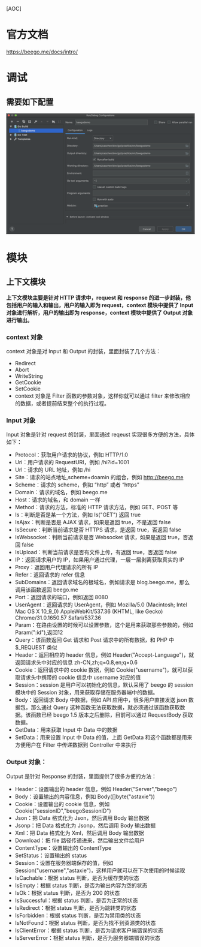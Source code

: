 [AOC]
# 官方文档
https://beego.me/docs/intro/

# 调试

## 需要如下配置
![avatar](resource/debug配置.png)

# 模块
## 上下文模块
**上下文模块主要是针对 HTTP 请求中，request 和 response 的进一步封装，他包括用户的输入和输出，用户的输入即为 request，context 模块中提供了 Input 对象进行解析，用户的输出即为 response，context 模块中提供了 Output 对象进行输出。**

### context 对象
context 对象是对 Input 和 Output 的封装，里面封装了几个方法：
- Redirect
- Abort
- WriteString
- GetCookie
- SetCookie
- context 对象是 Filter 函数的参数对象，这样你就可以通过 filter 来修改相应的数据，或者提前结束整个的执行过程。

### Input 对象
Input 对象是针对 request 的封装，里面通过 reqeust 实现很多方便的方法，具体如下：
- Protocol：获取用户请求的协议，例如 HTTP/1.0
- Uri：用户请求的 RequestURI，例如 /hi?id=1001
- Url：请求的 URL 地址，例如 /hi
- Site：请求的站点地址,scheme+doamin 的组合，例如 http://beego.me
- Scheme：请求的 scheme，例如 “http” 或者 “https”
- Domain：请求的域名，例如 beego.me
- Host：请求的域名，和 domain 一样
- Method：请求的方法，标准的 HTTP 请求方法，例如 GET、POST 等
- Is：判断是否是某一个方法，例如 Is("GET") 返回 true
- IsAjax：判断是否是 AJAX 请求，如果是返回 true，不是返回 false
- IsSecure：判断当前请求是否 HTTPS 请求，是返回 true，否返回 false
- IsWebsocket：判断当前请求是否 Websocket 请求，如果是返回 true，否返回 false
- IsUpload：判断当前请求是否有文件上传，有返回 true，否返回 false
- IP：返回请求用户的 IP，如果用户通过代理，一层一层剥离获取真实的 IP
- Proxy：返回用户代理请求的所有 IP
- Refer：返回请求的 refer 信息
- SubDomains：返回请求域名的根域名，例如请求是 blog.beego.me，那么调用该函数返回 beego.me
- Port：返回请求的端口，例如返回 8080
- UserAgent：返回请求的 UserAgent，例如 Mozilla/5.0 (Macintosh; Intel Mac OS X 10_9_0) AppleWebKit/537.36 (KHTML, like Gecko) Chrome/31.0.1650.57 Safari/537.36
- Param：在路由设置的时候可以设置参数，这个是用来获取那些参数的，例如 Param(":id"),返回12
- Query：该函数返回 Get 请求和 Post 请求中的所有数据，和 PHP 中 $_REQUEST 类似
- Header：返回相应的 header 信息，例如 Header("Accept-Language")，就返回请求头中对应的信息 zh-CN,zh;q=0.8,en;q=0.6
- Cookie：返回请求中的 cookie 数据，例如 Cookie("username")，就可以获取请求头中携带的 cookie 信息中 username 对应的值
- Session：session 是用户可以初始化的信息，默认采用了 beego 的 session 模块中的 Session 对象，用来获取存储在服务器端中的数据。
- Body：返回请求 Body 中数据，例如 API 应用中，很多用户直接发送 json 数据包，那么通过 Query 这种函数无法获取数据，就必须通过该函数获取数据。该函数已经 beego 1.5 版本之后删除，目前可以通过 RequestBody 获取数据。
- GetData：用来获取 Input 中 Data 中的数据
- SetData：用来设置 Input 中 Data 的值，上面 GetData 和这个函数都是用来方便用户在 Filter 中传递数据到 Controller 中来执行
### Output 对象：
Output 是针对 Response 的封装，里面提供了很多方便的方法：
- Header：设置输出的 header 信息，例如 Header("Server","beego")
- Body：设置输出的内容信息，例如 Body([]byte("astaxie"))
- Cookie：设置输出的 cookie 信息，例如 Cookie("sessionID","beegoSessionID")
- Json：把 Data 格式化为 Json，然后调用 Body 输出数据
- Jsonp：把 Data 格式化为 Jsonp，然后调用 Body 输出数据
- Xml：把 Data 格式化为 Xml，然后调用 Body 输出数据
- Download：把 file 路径传递进来，然后输出文件给用户
- ContentType：设置输出的 ContentType
- SetStatus：设置输出的 status
- Session：设置在服务器端保存的值，例如 Session("username","astaxie")，这样用户就可以在下次使用的时候读取
- IsCachable：根据 status 判断，是否为缓存类的状态
- IsEmpty：根据 status 判断，是否为输出内容为空的状态
- IsOk：根据 status 判断，是否为 200 的状态
- IsSuccessful：根据 status 判断，是否为正常的状态
- IsRedirect：根据 status 判断，是否为跳转类的状态
- IsForbidden：根据 status 判断，是否为禁用类的状态
- IsNotFound：根据 status 判断，是否为找不到资源类的状态
- IsClientError：根据 status 判断，是否为请求客户端错误的状态
- IsServerError：根据 status 判断，是否为服务器端错误的状态